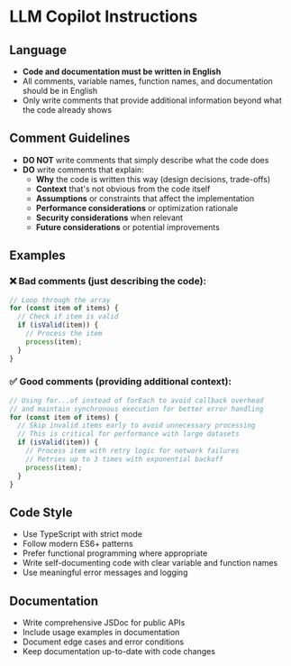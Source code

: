 # LLM Copilot Instructions

## Language
- **Code and documentation must be written in English**
- All comments, variable names, function names, and documentation should be in English
- Only write comments that provide additional information beyond what the code already shows

## Comment Guidelines
- **DO NOT** write comments that simply describe what the code does
- **DO** write comments that explain:
  - **Why** the code is written this way (design decisions, trade-offs)
  - **Context** that's not obvious from the code itself
  - **Assumptions** or constraints that affect the implementation
  - **Performance considerations** or optimization rationale
  - **Security considerations** when relevant
  - **Future considerations** or potential improvements

## Examples

### ❌ Bad comments (just describing the code):
```typescript
// Loop through the array
for (const item of items) {
  // Check if item is valid
  if (isValid(item)) {
    // Process the item
    process(item);
  }
}
```

### ✅ Good comments (providing additional context):
```typescript
// Using for...of instead of forEach to avoid callback overhead
// and maintain synchronous execution for better error handling
for (const item of items) {
  // Skip invalid items early to avoid unnecessary processing
  // This is critical for performance with large datasets
  if (isValid(item)) {
    // Process item with retry logic for network failures
    // Retries up to 3 times with exponential backoff
    process(item);
  }
}
```

## Code Style
- Use TypeScript with strict mode
- Follow modern ES6+ patterns
- Prefer functional programming where appropriate
- Write self-documenting code with clear variable and function names
- Use meaningful error messages and logging

## Documentation
- Write comprehensive JSDoc for public APIs
- Include usage examples in documentation
- Document edge cases and error conditions
- Keep documentation up-to-date with code changes 